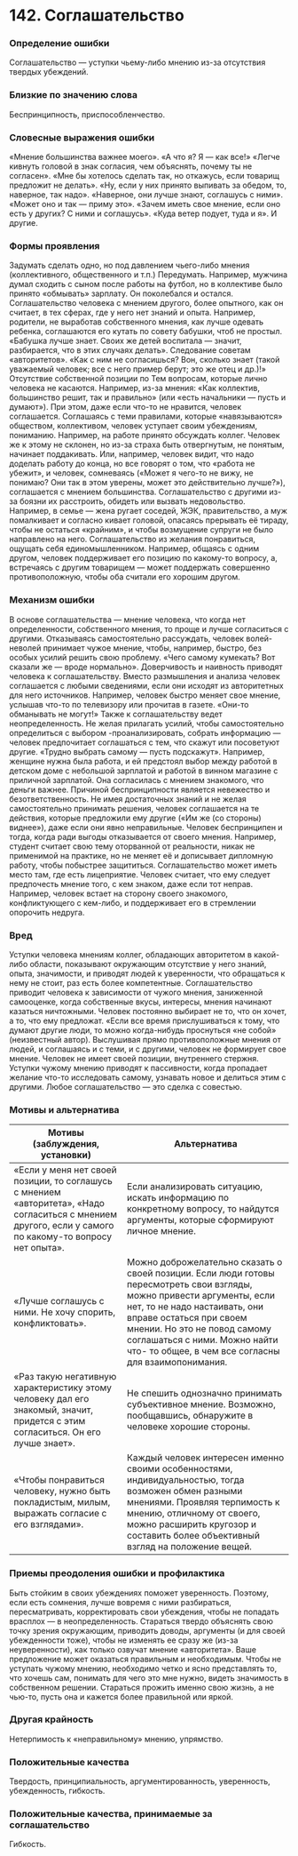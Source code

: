 # 142. Соглашательство

### Определение ошибки
Соглашательство — уступки чьему-либо мнению из-за отсутствия твердых убеждений.

### Близкие по значению слова
Беспринципность, приспособленчество.

### Словесные выражения ошибки
«Мнение большинства важнее моего».
«А что я? Я — как все!»
«Легче кивнуть головой в знак согласия, чем объяснять, почему ты не согласен».
«Мне бы хотелось сделать так, но откажусь, если товарищ предложит не делать».
«Ну, если у них принято выпивать за обедом, то, наверное, так надо».
«Наверное, они лучше знают, соглашусь с ними».
«Может оно и так — приму это».
«Зачем иметь свое мнение, если оно есть у других? С ними и соглашусь».
«Куда ветер подует, туда и я». И другие.

### Формы проявления
Задумать сделать одно, но под давлением чьего-либо мнения (коллективного, общественного и т.п.) Передумать. Например, мужчина думал сходить с сыном после работы на футбол, но в коллективе было принято «обмывать» зарплату. Он поколебался и остался.
Соглашательство человека с мнением другого, более опытного, как он считает, в тех сферах, где у него нет знаний и опыта. Например, родители, не выработав собственного мнения, как лучше одевать ребенка, соглашаются его кутать по совету бабушки, чтоб не простыл. «Бабушка лучше знает. Своих же детей воспитала — значит, разбирается, что в этих случаях делать».
Следование советам «авторитетов». «Как с ним не согласишься? Вон, сколько знает (такой уважаемый человек; все с него пример берут; это же отец и др.)!»
Отсутствие собственной позиции по Тем вопросам, которые лично человека не касаются. Например, из-за мнения: «Как коллектив, большинство решит, так и правильно» (или «есть начальники — пусть и думают»). При этом, даже если что-то не нравится, человек соглашается.
Соглашаясь с теми правилами, которые «навязываются» обществом, коллективом, человек уступает своим убеждениям, пониманию. Например, на работе принято обсуждать коллег. Человек же к этому не склонен, но из-за страха быть отвергнутым, не понятым, начинает поддакивать. Или, например, человек видит, что надо доделать работу до конца, но все говорят о том, что «работа не убежит», и человек, сомневаясь («Может я чего-то не вижу, не понимаю? Они так в этом уверены, может это действительно лучше?»), соглашается с мнением большинства.
Соглашательство с другими из-за боязни их расстроить, обидеть или вызвать недовольство. Например, в семье — жена ругает соседей, ЖЭК, правительство, а муж помалкивает и согласно кивает головой, опасаясь прерывать её тираду, чтобы не остаться «крайним», и чтобы возмущение супруги не было направлено на него.
Соглашательство из желания понравиться, ощущать себя единомышленником. Например, общаясь с одним другом, человек поддерживает его позицию по какому-то вопросу, а, встречаясь с другим товарищем — может поддержать совершенно противоположную, чтобы оба считали его хорошим другом.

### Механизм ошибки
В основе соглашательства — мнение человека, что когда нет определенности, собственного мнения, то проще и лучше согласиться с другими.
Отказываясь самостоятельно рассуждать, человек волей-неволей принимает чужое мнение, чтобы, например, быстро, без особых усилий решить свою проблему. «Чего самому кумекать? Вот сказали же — вроде нормально».
Доверчивость и наивность приводят человека к соглашательству. Вместо размышления и анализа человек соглашается с любыми сведениями, если они исходят из авторитетных для него источников. Например, человек быстро меняет свое мнение, услышав что-то по телевизору или прочитав в газете. «Они-то обманывать не могут!»
Также к соглашательству ведет неопределенность. Не желая прилагать усилий, чтобы самостоятельно определиться с выбором -проанализировать, собрать информацию — человек предпочитает соглашаться с тем, что скажут или посоветуют другие. «Трудно выбрать самому — пусть подскажут». Например, женщине нужна была работа, и ей предстоял выбор между работой в детском доме с небольшой зарплатой и работой в винном магазине с приличной зарплатой. Она согласилась с мнением знакомого, что деньги важнее.
Причиной беспринципности является невежество и безответственность. Не имея достаточных знаний и не желая самостоятельно принимать решения, человек соглашается на те действия, которые предложили ему другие («Им же (со стороны) виднее»), даже если они явно неправильные.
Человек беспринципен и тогда, когда ради выгоды отказывается от своего мнения. Например, студент считает свою тему оторванной от реальности, никак не применимой на практике, но не меняет её и дописывает дипломную работу, чтобы побыстрее защититься.
Соглашательство может иметь место там, где есть лицеприятие. Человек считает, что ему следует предпочесть мнение того, с кем знаком, даже если тот неправ. Например, человек встает на сторону своего знакомого, конфликтующего с кем-либо, и поддерживает его в стремлении опорочить недруга.

### Вред
Уступки человека мнениям коллег, обладающих авторитетом в какой-либо области, показывают окружающим отсутствие у него знаний, опыта, значимости, и приводят людей к уверенности, что обращаться к нему не стоит, раз есть более компетентные.
Соглашательство приводит человека к зависимости от чужого мнения, заниженной самооценке, когда собственные вкусы, интересы, мнения начинают казаться ничтожными. Человек постоянно выбирает не то, что он хочет, а то, что ему предложат.
«Если все время прислушиваться к тому, что думают другие люди, то можно когда-нибудь проснуться «не собой» (неизвестный автор).
Выслушивая прямо противоположные мнения от людей, и соглашаясь и с теми, и с другими, человек не формирует свое мнение. Человек не имеет своей позиции, внутреннего стержня.
Уступки чужому мнению приводят к пассивности, когда пропадает желание что-то исследовать самому, узнавать новое и делиться этим с другими.
Любое соглашательство — это сделка с совестью.

### Мотивы и альтернатива
Мотивы (заблуждения, установки) | Альтернатива
---|---
«Если у меня нет своей позиции, то соглашусь с мнением «авторитета», «Надо согласиться с мнением другого, если у самого по какому-то вопросу нет опыта».	| Если анализировать ситуацию, искать информацию по конкретному вопросу, то найдутся аргументы, которые сформируют личное мнение.
«Лучше соглашусь с ними. Не хочу спорить, конфликтовать».	| Можно доброжелательно сказать о своей позиции. Если люди готовы пересмотреть свои взгляды, можно привести аргументы, если нет, то не надо настаивать, они вправе остаться при своем мнении. Но это не повод самому соглашаться с ними. Можно найти что- то общее, в чем все согласны для взаимопонимания.
«Раз такую негативную характеристику этому человеку дал его знакомый, значит, придется с этим согласиться. Он его лучше знает». | 	Не спешить однозначно принимать субъективное мнение. Возможно, пообщавшись, обнаружите в человеке хорошие стороны.
«Чтобы понравиться человеку, нужно быть покладистым, милым, выражать согласие с его взглядами».	| Каждый человек интересен именно своими особенностями, индивидуальностью, тогда возможен обмен разными мнениями. Проявляя терпимость к мнению, отличному от своего, можно расширить кругозор и составить более объективный взгляд на положение вещей.

### Приемы преодоления ошибки и профилактика
Быть стойким в своих убеждениях поможет уверенность. Поэтому, если есть сомнения, лучше вовремя с ними разбираться, пересматривать, корректировать свои убеждения, чтобы не попадать врасплох — в неопределенность.
Стараться твердо объяснять свою точку зрения окружающим, приводить доводы, аргументы (и для своей убежденности тоже), чтобы не изменять ее сразу же (из-за неуверенности), как только озвучат мнение «авторитета». Ваше предложение может оказаться правильным и необходимым.
Чтобы не уступать чужому мнению, необходимо четко и ясно представлять то, что хочешь сам, понимать для чего это мне нужно, видеть значимость в собственном решении.
Стараться прожить именно свою жизнь, а не чью-то, пусть она и кажется более правильной или яркой.

### Другая крайность 
Нетерпимость к «неправильному» мнению, упрямство.

### Положительные качества 
Твердость, принципиальность, аргументированность, уверенность, убежденность, гибкость.

### Положительные качества, принимаемые за соглашательство
Гибкость. 
